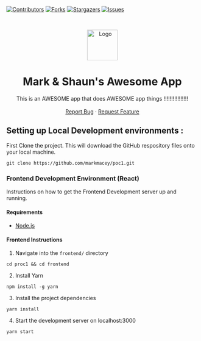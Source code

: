 <!-- PROJECT SHIELDS -->

[![Contributors][contributors-shield]][contributors-url]
[![Forks][forks-shield]][forks-url]
[![Stargazers][stars-shield]][stars-url]
[![Issues][issues-shield]][issues-url]

<!-- PROJECT LOGO -->
<br />
<p align="center">
  <a href="https://github.com/markmacey/poc1">
    <img src="images/logo.png" alt="Logo" width="80" height="80">
  </a>

  <h1 align="center">Mark & Shaun's Awesome App</h1>

  <p align="center">
    This is an AWESOME app that does AWESOME app things !!!!!!!!!!!!!!!!
    <br />
    <br />
    <a href="https://github.com/markmacey/poc1/issues">Report Bug</a>
    ·
    <a href="https://github.com/markmacey/poc1/issues">Request Feature</a>
  </p>
</p>

<!-- GETTING STARTED -->

## Setting up Local Development environments :

First Clone the project. This will download the GitHub respository files onto your local machine.

```Shell
git clone https://github.com/markmacey/poc1.git
```

### Frontend Development Environment (React)

Instructions on how to get the Frontend Development server up and running.

#### Requirements

- [Node.js](https://nodejs.org)

#### Frontend Instructions

1. Navigate into the `frontend/` directory

```Shell
cd proc1 && cd frontend
```
2. Install Yarn

```Shell
npm install -g yarn
```

3. Install the project dependencies

```Shell
yarn install
```

4. Start the development server on localhost:3000

```Shell
yarn start
```

<!-- MARKDOWN LINKS & IMAGES -->
<!--
*** I'm using markdown "reference style" links for readability.
*** Reference links are enclosed in brackets [ ] instead of parentheses ( ).
*** for contributors-url, forks-url, etc. This is an optional, concise syntax you may use.
*** https://www.markdownguide.org/basic-syntax/#reference-style-links
-->

[contributors-shield]: https://img.shields.io/github/contributors/Mark-Shaun/poc1.svg?style=for-the-badge
[contributors-url]: https://github.com/Mark-Shaun/poc1/graphs/contributors
[forks-shield]: https://img.shields.io/github/forks/Mark-Shaun/poc1.svg?style=for-the-badge
[forks-url]: https://github.com/Mark-Shaun/poc1/network/members
[stars-shield]: https://img.shields.io/github/stars/Mark-Shaun/poc1.svg?style=for-the-badge
[stars-url]: https://github.com/Mark-Shaun/poc1/stargazers
[issues-shield]: https://img.shields.io/github/issues/Mark-Shaun/poc1.svg?style=for-the-badge
[issues-url]: https://github.com/Mark-Shaun/poc1/issues
